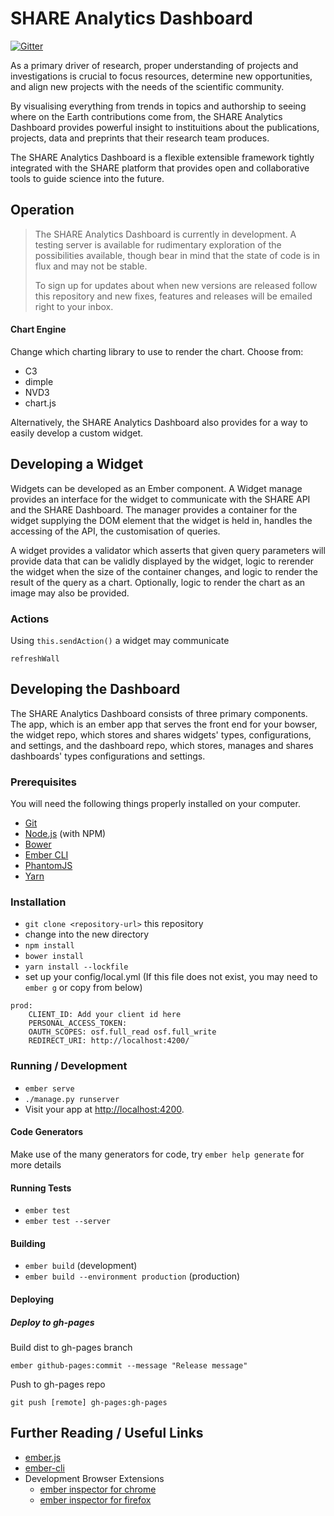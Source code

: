 
# SHARE Analytics Dashboard

[![Gitter](https://badges.gitter.im/cos-labs/share-analytics.svg)](https://gitter.im/cos-labs/share-analytics?utm_source=badge&utm_medium=badge&utm_campaign=pr-badge&utm_content=badge)

As a primary driver of research, proper understanding of projects and investigations is crucial to focus resources, determine new opportunities, and align new projects with the needs of the scientific community.

By visualising everything from trends in topics and authorship to seeing where on the Earth contributions come from, the SHARE Analytics Dashboard provides powerful insight to instituitions about the publications, projects, data and preprints that their research team produces.

The SHARE Analytics Dashboard is a flexible extensible framework tightly integrated with the SHARE platform that provides open and collaborative tools to guide science into the future.

## Operation

> The SHARE Analytics Dashboard is currently in development. A testing server is available for rudimentary exploration of the possibilities available, though bear in mind that the state of code is in flux and may not be stable.
> 
> To sign up for updates about when new versions are released follow this repository and new fixes, features and releases will be emailed right to your inbox.


#### Chart Engine
Change which charting library to use to render the chart. Choose from:
  - C3
  - dimple
  - NVD3
  - chart.js

Alternatively, the SHARE Analytics Dashboard also provides for a way to easily develop a custom widget.

## Developing a Widget

Widgets can be developed as an Ember component.
A Widget manage provides an interface for the widget to communicate with the SHARE API and the SHARE Dashboard.
The manager provides a container for the widget supplying the DOM element that the widget is held in, handles the accessing of the API, the customisation of queries.

A widget provides a validator which asserts that given query parameters will provide data that can be validly displayed by the widget, logic to rerender the widget when the size of the container changes, and logic to render the result of the query as a chart. Optionally, logic to render the chart as an image may also be provided.

### Actions

Using `this.sendAction()` a widget may communicate

`refreshWall`


## Developing the Dashboard

The SHARE Analytics Dashboard consists of three primary components. The app, which is an ember app that serves the front end for your bowser, the widget repo, which stores and shares widgets' types, configurations, and settings, and the dashboard repo, which stores, manages and shares dashboards' types configurations and settings.

### Prerequisites

You will need the following things properly installed on your computer.

* [Git](http://git-scm.com/)
* [Node.js](http://nodejs.org/) (with NPM)
* [Bower](http://bower.io/)
* [Ember CLI](http://ember-cli.com/)
* [PhantomJS](http://phantomjs.org/)
* [Yarn](https://yarnpkg.com/lang/en/docs/install/)

### Installation

* `git clone <repository-url>` this repository
* change into the new directory
* `npm install`
* `bower install`
* `yarn install --lockfile`
* set up your config/local.yml (If this file does not exist, you may need to `ember g` or copy from below)
```
prod:
    CLIENT_ID: Add your client id here
    PERSONAL_ACCESS_TOKEN:
    OAUTH_SCOPES: osf.full_read osf.full_write
    REDIRECT_URI: http://localhost:4200/
```
### Running / Development

* `ember serve`
* `./manage.py runserver`
* Visit your app at [http://localhost:4200](http://localhost:4200).

#### Code Generators

Make use of the many generators for code, try `ember help generate` for more details

#### Running Tests

* `ember test`
* `ember test --server`

#### Building

* `ember build` (development)
* `ember build --environment production` (production)

#### Deploying

##### Deploy to gh-pages

Build dist to gh-pages branch
```
ember github-pages:commit --message "Release message"
```

Push to gh-pages repo
```
git push [remote] gh-pages:gh-pages
```

## Further Reading / Useful Links

* [ember.js](http://emberjs.com/)
* [ember-cli](http://ember-cli.com/)
* Development Browser Extensions
  * [ember inspector for chrome](https://chrome.google.com/webstore/detail/ember-inspector/bmdblncegkenkacieihfhpjfppoconhi)
  * [ember inspector for firefox](https://addons.mozilla.org/en-US/firefox/addon/ember-inspector/)

